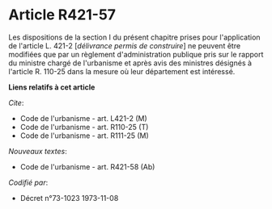 # Article R421-57

Les dispositions de la section I du présent chapitre prises pour l'application de l'article L. 421-2 [*délivrance permis de
construire*] ne peuvent être modifiées que par un règlement d'administration publique pris sur le rapport du ministre chargé
de l'urbanisme et après avis des ministres désignés à l'article R. 110-25 dans la mesure où leur département est intéressé.

**Liens relatifs à cet article**

_Cite_:

  - Code de l'urbanisme - art. L421-2 (M)
  - Code de l'urbanisme - art. R110-25 (T)
  - Code de l'urbanisme - art. R111-25 (M)

_Nouveaux textes_:

  - Code de l'urbanisme - art. R421-58 (Ab)

_Codifié par_:

  - Décret n°73-1023 1973-11-08
